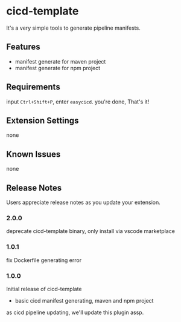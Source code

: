 # cicd-template

It's a very simple tools to generate pipeline manifests.

## Features

- manifest generate for maven project
- manifest generate for npm project


## Requirements

input `Ctrl+Shift+P`, enter `easycicd`. you're done, That's it!

## Extension Settings

none

## Known Issues

none

## Release Notes

Users appreciate release notes as you update your extension.

### 2.0.0

deprecate cicd-template binary, only install via vscode marketplace

### 1.0.1

fix Dockerfile generating error

### 1.0.0

Initial release of cicd-template

- basic cicd manifest generating, maven and npm project

as cicd pipeline updating, we'll update this plugin assp.



